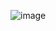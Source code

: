 ![image](https://github.com/sejongsmarcle/2024_Spring_Kaggle_Study/assets/128299865/cc99b149-8c5a-4dcf-b0ae-b7d525fcac96)
